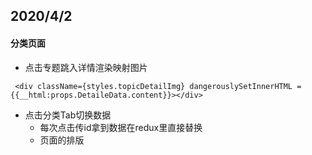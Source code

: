 ## 2020/4/2
#### 分类页面
- 点击专题跳入详情渲染映射图片
```
 <div className={styles.topicDetailImg} dangerouslySetInnerHTML = {{__html:props.DetaileData.content}}></div>
```
- 点击分类Tab切换数据
    - 每次点击传id拿到数据在redux里直接替换
    - 页面的排版